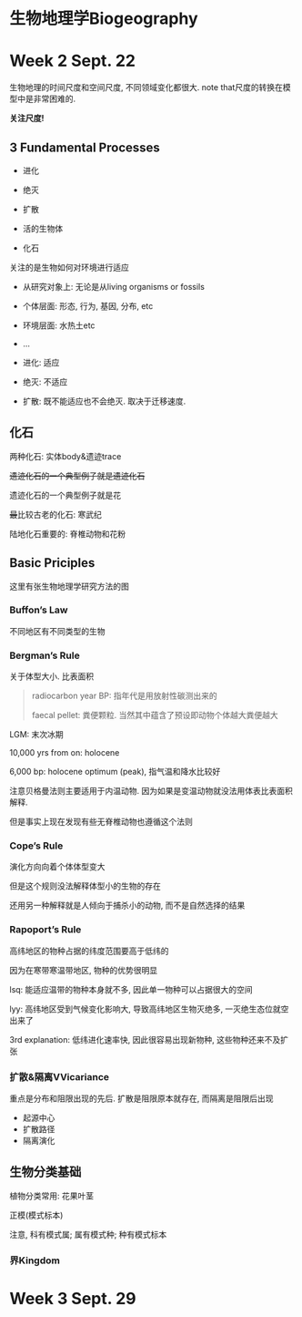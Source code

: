 # 生物地理学Biogeography



# Week 2 Sept. 22

生物地理的时间尺度和空间尺度, 不同领域变化都很大. note that尺度的转换在模型中是非常困难的. 

**关注尺度!** 

## 3 Fundamental Processes

- 进化
- 绝灭
- 扩散



- 活的生物体
- 化石



关注的是生物如何对环境进行适应

- 从研究对象上: 无论是从living organisms or fossils
- 个体层面: 形态, 行为, 基因, 分布, etc
- 环境层面: 水热土etc
- ...



- 进化: 适应
- 绝灭: 不适应
- 扩散: 既不能适应也不会绝灭. 取决于迁移速度. 



## 化石

两种化石: 实体body&遗迹trace

~~遗迹化石的一个典型例子就是遗迹化石~~

遗迹化石的一个典型例子就是花



~~最~~比较古老的化石: 寒武纪



陆地化石重要的: 脊椎动物和花粉



## Basic  Priciples

这里有张生物地理学研究方法的图

### Buffon’s Law

不同地区有不同类型的生物

### Bergman’s Rule

关于体型大小. 比表面积

> radiocarbon year BP: 指年代是用放射性碳测出来的
>
> faecal pellet: 粪便颗粒. 当然其中蕴含了预设即动物个体越大粪便越大



LGM: 末次冰期



10,000 yrs from on: holocene

6,000 bp: holocene optimum (peak), 指气温和降水比较好



注意贝格曼法则主要适用于内温动物. 因为如果是变温动物就没法用体表比表面积解释. 

但是事实上现在发现有些无脊椎动物也遵循这个法则

### Cope’s Rule

演化方向向着个体体型变大

但是这个规则没法解释体型小的生物的存在

还用另一种解释就是人倾向于捕杀小的动物, 而不是自然选择的结果

### Rapoport’s Rule

高纬地区的物种占据的纬度范围要高于低纬的

因为在寒带寒温带地区, 物种的优势很明显

lsq: 能适应温带的物种本身就不多, 因此单一物种可以占据很大的空间

lyy: 高纬地区受到气候变化影响大, 导致高纬地区生物灭绝多, 一灭绝生态位就空出来了

3rd explanation: 低纬进化速率快, 因此很容易出现新物种, 这些物种还来不及扩张

### 扩散&隔离VVicariance

重点是分布和阻限出现的先后. 扩散是阻限原本就存在, 而隔离是阻限后出现



- 起源中心
- 扩散路径
- 隔离演化



## 生物分类基础

植物分类常用: 花果叶茎

正模(模式标本)

注意, 科有模式属; 属有模式种; 种有模式标本

### 界Kingdom



# Week 3 Sept. 29

